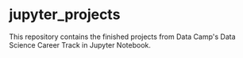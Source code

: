 # jupyter_projects

This repository contains the finished projects from Data Camp's Data Science Career Track in Jupyter Notebook.
